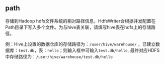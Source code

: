 ## path

存储到Hadoop hdfs文件系统的相对路径信息，HdfsWriter会根据并发配置在Path目录下写入多个文件。为与hive表关联，请填写hive表在hdfs上的存储路径。

例：Hive上设置的数据仓库的存储路径为：`/user/hive/warehouse/` ，已建立数据库：`test.db`，表：`hello`；则输入框中可输入`test.db/hello`, 最终对应HDFS中存储路径为：`/user/hive/warehouse/test.db/hello`  
  